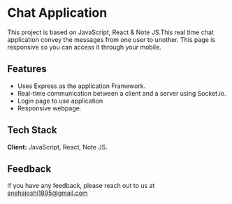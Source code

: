 # Chat Application
   




This project is based on JavaScript, React & Note JS.This real time chat application convey the messages from one user to unother.
This page is responsive so you can access it through your mobile.



## Features

- Uses Express as the application Framework.
- Real-time communication between a client and a server using Socket.io.
- Login page to use application
- Responsive webpage.


## Tech Stack

**Client:** JavaScript, React, Note JS.





## Feedback

If you have any feedback, please reach out to us at snehajoshi1895@gmail.com
